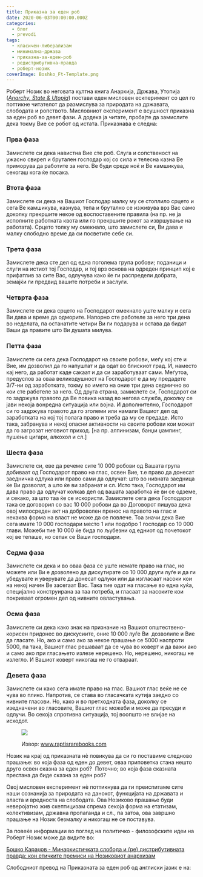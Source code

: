```yaml
---
title: Приказна за еден роб
date: 2020-06-03T00:00:00.000Z
categories:
  - блог
  - prevodi
tags:
  - класичен-либерализам
  - минимална-држава
  - приказна-за-еден-роб
  - редистрибутивна-правда
  - роберт-нозик
coverImage: Boshko_Ft-Template.png
---
```


Роберт Нозик во неговата култна книга Анархија, Држава, Утопија ([_Anarchy, State & Utopia_](https://drive.google.com/file/d/1Qh1MJfk-2wuWfWgWVqkEIOY-2teqUzUh/view)) постави еден мисловен ескперимент со цел го поттикне читателот да размислува за природата на државата, слободата и ропството. Мисловниот експеримент е всушност приказна за еден роб во девет фази. А додека ја читате, пробајте да замислите дека токму Вие се робот oд истата. Приказнава е следна:  

### **Прва фаза**

Замислете си дека навистна Вие сте роб. Слуга и сопственост на ужасно свиреп и брутален господар кој со сила и телесна казна Ве приморува да работите за него. Ве буди среде ноќ и Ве камшикува, секогаш кога ќе посака.  

### **Втота фаза**

Замислете си дека на Вашиот Господар малку му се стоплило срцето и сега Ве камшикува, казнува, тепа и брутално се изживува врз Вас само доколку прекршите некое од воспоставените правила (на пр. не ја исполните работната квота или го прекршите рокот за извршување на работата). Срцето толку му омекнало, што замислете си, Ви дава и малку слободно време да си посветите себе си.  

### **Трета фаза**

Замислeте дека сте дел од една поголема група робови; поданици и слуги на истиот тој Господар, и тој врз основа на одреден принцип кој е прифатлив за сите Вас, одлучува како ќе ги распредели добрата, земајќи ги предвид вашите потреби и заслуги.  

### **Четврта фаза**

Замислете си дека срцето на Господарот омекнало уште малку и сега Ви дава и време да одморите. Напорно сте работеле за него три дена во неделата, па останатите четири Ви ги подарува и остава да бидат Ваши да правите што Ви душата милува.  

### **Петта фаза**

Замислете си сега дека Господарот на своите робови, меѓу кој сте и Вие, им дозволил да го напуштат и да одат во блискиот град. И, наместо кај него, да работат каде сакаат и да си заработуваат сами. Меѓутоа, предуслов за оваа великодушност на Господарот е да му предадете 3/7-ни од заработката, токму во името на оние три дена седмично во кои сте работеле за него. Од друга страна, замислете си, Господарот си го задржува правото да Ве повика назад во негова служба, доколку се јави некоја вонредна ситуација или војна. И дополнително, Господарот си го задржува правото да го зголеми или намали Вашиот дел од заработката на кој тој полага право и треба да му се предаде. Исто така, забранува и некој опасни активности на своите робови кои можат да го загрозат неговиот приход. \[на пр. алпинизам, банџи џампинг, пушење цигари, алкохол и сл.\]  

### **Шеста фаза**

Замислете си, еве да речеме сите 10 000 робови од Вашата група добиваат од Господарот право на глас, освен Вие, т.е право да донесат заедничка одлука или право сами да одлучат: што во нивната заедница ќе Ви дозволат, а што ќе ви забранат и сл. Исто така, Господарот им дава право да одлучат колкав дел од вашата заработка ќе ви се одземе, и секако, за што таа ќе се искористи. Замислете сега дека Господарот така се договорил со вас 10 000 робови да во Договорот пишува дека овој милосреден акт на доброволен пренос на правото на глас и некаква форма на власт не може да се повлече. Тоа значи дека Вие сега имате 10 000 господари место 1 или подобро 1 господар со 10 000 глави. Можеби тие 10 000 ќе бида по љубезни од едниот од почетокот кој ве тепаше, но сепак се Ваши господари.  

### **Седма фаза**

Замислете си дека и во оваа фаза се уште немате право на глас, но можете или Ви е дозволено да дискутирате со 10 000 други луѓе и да ги убедувате и уверувате да донесат одлуки или да изгласаат насоки кои на некој начин Ве засегаат Вас. Така тие одат на гласање во една куќа, специјално конструирана за таа потреба, и гласаат за насоките кои покриваат огромен дел од нивните овластувања.  

### **Осма фаза**

Замислете си дека како знак на признание на Вашиот општествено-корисен придонес во дискусиите, оние 10 000 луѓе Ви  дозволиле и Вие да гласате. Но, ако и само ако за некое прашање се 5000 наспроти 5000, па така, Вашиот глас решаваат да се чува во коверт и да важи ако и само ако при гласањето излезе нерешено. Но, нерешено, никогаш не излегло. И Вашиот коверт никогаш не го отвараат.  

### **Девета фаза**

Замислете си како сега имате право на глас. Вашиот глас веќе не се чува во плико. Напротив, се става во гласачката кутија заедно со нивните гласови. Но, како и во претходната фаза, доколку се изедначени во гласовите, Вашиот глас можеби и може да пресуди и одлучи. Во секоја спротивна ситуација, тој воопшто не влијае на исходот.  

<figure>

![](images/prikazna-za-eden-rob.jpg)

<figcaption>

Извор: www.raptisrarebooks.com

</figcaption>

</figure>

Нозик на крај од приказната нѐ повикува да си го поставиме следново прашање: во која фаза од еден до девет, оваа приповетка стана нешто друго освен сказна за еден роб?  Поточно; во која фаза сказната престана да биде сказна за еден роб?   

Овој мисловен експеримент нѐ поттикнува да ги преиспитаме сите наши сознанија за природата на данокот, функцијата на државата и власта и вредноста на слободата. Ова Нозиково прашање буди неверојатно жив скептицизам спрема секоја форма на етатизам, колективизам, државна пропаганда и сл., па затоа, ова завршно прашање на Нозик безмалку и никогаш не се поставува.  

За повеќе информации во поглед на политичко - филозофските идеи на Роберт Нозик може да видите во:

[Бошко Караџов - Минархистичката слобода и (ре) дистрибутивната правда: кон етичките премиси на Нозиковиот анархизам](https://karadzovbosko.wordpress.com)  

Слободниот превод на Приказната за еден роб од англиски јазик е на:
